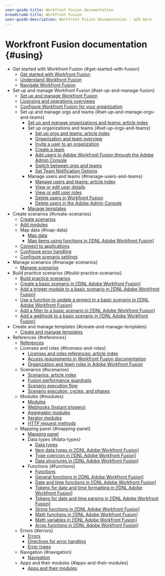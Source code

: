 ```yaml
---
user-guide-title: Workfront Fusion documentation
breadcrumb-title: Workfront Fusion
user-guide-description: Workfront Fusion documentation - add more
---
```


# Workfront Fusion documentation {#using}

* Get started with Workfront Fusion {#get-started-with-fusion}
    * [Get started with Workfront Fusion](/help/workfront-fusion/get-started-with-fusion/get-started-fusion-toc.md)
    * [Understand Workfront Fusion](/help/workfront-fusion/get-started-with-fusion/understand-fusion/understand-fusion-toc.md)
    * [Navigate Workfront Fusion](/help/workfront-fusion/get-started-with-fusion/navigate-fusion/navigate-fusion-toc.md)
* Set up and manage Workfront Fusion {#set-up-and-manage-fusion}
    * [Set up and manage Workfront Fusion](/help/workfront-fusion/set-up-and-manage-workfront-fusion/set-up-and-manage-workfront-fusion-toc.md)
    * [Licensing and operations overviews](/help/workfront-fusion/set-up-and-manage-workfront-fusion/licensing-operations-overview/licensing-operations-overviews.md)
    * [Configure Workfront Fusion for your organization](/help/workfront-fusion/set-up-and-manage-workfront-fusion/configure-fusion-account/configure-fusion-account-toc.md)
    * Set up and manage orgs and teams {#set-up-and-manage-orgs-and-teams}
        * [Set up and manage organizations and teams: article index](/help/workfront-fusion/set-up-and-manage-workfront-fusion/set-up-and-manage-orgs-and-teams/set-up-and-manage-orgs-and-teams.md)
        * Set up organizations and teams {#set-up-orgs-and-teams}
            * [Set up orgs and teams: article index](/help/workfront-fusion/set-up-and-manage-workfront-fusion/set-up-and-manage-orgs-and-teams/set-up-orgs-and-teams/set-up-orgs-and-teams.md)
            * [Organization and team overview](/help/workfront-fusion/set-up-and-manage-workfront-fusion/set-up-and-manage-orgs-and-teams/set-up-orgs-and-teams/org-and-team-overview.md)
            * [Invite a user to an organization](/help/workfront-fusion/set-up-and-manage-workfront-fusion/set-up-and-manage-orgs-and-teams/set-up-orgs-and-teams/invite-a-user-to-an-org.md)
            * [Create a team](/help/workfront-fusion/set-up-and-manage-workfront-fusion/set-up-and-manage-orgs-and-teams/set-up-orgs-and-teams/create-a-team.md)
            * [Add users to Adobe Workfront Fusion through the Adobe Admin Console](help/workfront-fusion/set-up-and-manage-workfront-fusion/set-up-and-manage-orgs-and-teams/set-up-orgs-and-teams/add-fusion-users-admin-console.md)
            * [Switch between orgs and teams](help/workfront-fusion/set-up-and-manage-workfront-fusion/set-up-and-manage-orgs-and-teams/set-up-orgs-and-teams/switch-orgs-or-teams.md)
            * [Set Team Notification Options](help/workfront-fusion/set-up-and-manage-workfront-fusion/set-up-and-manage-orgs-and-teams/set-up-orgs-and-teams/set-team-notification-options.md)
        * Manage users and teams {#manage-users-and-teams}
            * [Manage users and teams: article index](/help/workfront-fusion/set-up-and-manage-workfront-fusion/set-up-and-manage-orgs-and-teams/manage-users-and-teams/manage-users-and-teams.md)
            * [View or edit user details](/help/workfront-fusion/set-up-and-manage-workfront-fusion/set-up-and-manage-orgs-and-teams/manage-users-and-teams/view-or-edit-user-details.md)
            * [View or edit user roles](/help/workfront-fusion/set-up-and-manage-workfront-fusion/set-up-and-manage-orgs-and-teams/manage-users-and-teams/view-or-edit-user-roles.md)
            * [Delete users in Workfront Fusion](/help/workfront-fusion/set-up-and-manage-workfront-fusion/set-up-and-manage-orgs-and-teams/manage-users-and-teams/delete-users-in-fusion.md)
            * [Delete users in the Adobe Admin Console](/help/workfront-fusion/set-up-and-manage-workfront-fusion/set-up-and-manage-orgs-and-teams/manage-users-and-teams/delete-users-admin-console.md)
        * [Manage templates](/help/workfront-fusion/set-up-and-manage-workfront-fusion/manage-templates/manage-templates-toc.md)
* Create scenarios {#create-scenarios}
    * [Create scenarios](/help/workfront-fusion/create-scenarios/create-scenarios-toc.md)
    * [Add modules](/help/workfront-fusion/create-scenarios/add-modules/add-modules-toc.md)
    * Map data {#map-data}
        * [Map data](/help/workfront-fusion/create-scenarios/map-data/map-data-toc.md)
        * [Map items using functions in [!DNL Adobe Workfront Fusion]](/help/workfront-fusion/create-scenarios/map-data/map-using-functions.md)
    * [Connect to applications](/help/workfront-fusion/create-scenarios/connect-to-apps/connect-to-apps-toc.md)
    * [Configure error handling](/help/workfront-fusion/create-scenarios/config-error-handling/config-error-handling-toc.md)
    * [Configure scenario settings](/help/workfront-fusion/create-scenarios/config-scenarios-settings/config-scenario-settings-toc.md)
* Manage scenarios {#manage-scenarios}
    * [Manage scenarios](/help/workfront-fusion/manage-scenarios/manage-scenarios-toc.md)
* Build practice scenarios {#build-practice-scenarios}
    * [Build practice scenarios](/help/workfront-fusion/build-practice-scenarios/build-practice-scenarios-toc.md)
    * [Create a basic scenario in [!DNL Adobe Workfront Fusion]](/help/workfront-fusion/build-practice-scenarios/create-basic-scenario.md)
    * [Add a trigger module to a basic scenario in [!DNL Adobe Workfront Fusion]](/help/workfront-fusion/build-practice-scenarios/add-trigger-to-basic-scenario.md)
    * [Use a function to update a project in a basic scenario in [!DNL Adobe Workfront Fusion]](/help/workfront-fusion/build-practice-scenarios/use-function-to-build-practice-scenario.md)
    * [Add a filter to a basic scenario in [!DNL Adobe Workfront Fusion]](/help/workfront-fusion/build-practice-scenarios/add-filter-basic-scenario.md)
    * [Add a webhook to a basic scenario in [!DNL Adobe Workfront Fusion]](/help/workfront-fusion/build-practice-scenarios/add-a-webhook-to-basic-scenario.md)
* Create and manage templates {#create-and-manage-templates}
    * [Create and manage templates](/help/workfront-fusion/create-and-manage-templates/create-manage-templates-toc.md)
* References {#references}
    * [References](/help/workfront-fusion/references/references-toc.md)
    * Licenses and roles {#licenses-and-roles}
        * [Licenses and roles references: article index](/help/workfront-fusion/references/licenses-and-roles/licenses-and-roles-index.md)
        * [Access requirements in Workfront Fusion documentation](/help/workfront-fusion/references/licenses-and-roles/access-level-requirements-in-documentation.md)
        * [Organization and team roles in Adobe Workfront Fusion](help/workfront-fusion/references/licenses-and-roles/organization-roles.md)
    * Scenarios {#scenarios}
        * [Scenarios: article index](/help/workfront-fusion/references/scenarios/scenarios-toc.md)
        * [Fusion performance guardrails](/help/workfront-fusion/references/scenarios/fusion-performance-guardrails.md)
        * [Scenario execution flow](/help/workfront-fusion/references/scenarios/scenario-execution-flow.md)
        * [Scenario execution, cycles, and phases](/help/workfront-fusion/references/scenarios/scenario-execution-cycles-phases.md)
    * Modules {#modules}
        * [Modules](/help/workfront-fusion/references/modules/modules-toc.md)
        * [Webhooks (Instant triggers)](/help/workfront-fusion/references/modules/webhooks-reference.md)
        * [Aggregator modules](/help/workfront-fusion/references/modules/aggregator-module.md)
        * [Iterator modules](/help/workfront-fusion/references/modules/iterator-module.md)
        * [HTTP request methods](/help/workfront-fusion/references/modules/http-request-methods.md)
    * Mapping panel {#mapping-panel}
        * [Mapping panel](/help/workfront-fusion/references/mapping-panel/mapping-panel-toc.md)
        * Data types {#data-types}
            * [Data types](/help/workfront-fusion/references/mapping-panel/data-types/data-types-toc.md)
            * [Item data types in [!DNL Adobe Workfront Fusion]](/help/workfront-fusion/references/mapping-panel/data-types/item-data-types.md)
            * [Type coercion in [!DNL Adobe Workfront Fusion]](/help/workfront-fusion/references/mapping-panel/data-types/type-coercion.md)
            * [Data structures in [!DNL Adobe Workfront Fusion]](/help/workfront-fusion/references/mapping-panel/data-types/data-structures.md)
        * Functions {#functions}
            * [Functions](/help/workfront-fusion/references/mapping-panel/functions/functions-toc.md)
            * [General functions in [!DNL Adobe Workfront Fusion]](/help/workfront-fusion/references/mapping-panel/functions/general-functions.md)
            * [Date and time functions in [!DNL Adobe Workfront Fusion]](/help/workfront-fusion/references/mapping-panel/functions/date-and-time-functions.md)
            * [Tokens for date and time formatting in [!DNL Adobe Workfront Fusion]](/help/workfront-fusion/references/mapping-panel/functions/tokens-for-date-and-time-formatting.md)
            * [Tokens for date and time parsing in [!DNL Adobe Workfront Fusion]](/help/workfront-fusion/references/mapping-panel/functions/tokens-for-date-and-time-parsing.md)
            * [String functions in [!DNL Adobe Workfront Fusion]](/help/workfront-fusion/references/mapping-panel/functions/string-functions.md)
            * [Math functions in [!DNL Adobe Workfront Fusion]](/help/workfront-fusion/references/mapping-panel/functions/math-functions.md)
            * [Math variables in [!DNL Adobe Workfront Fusion]](/help/workfront-fusion/references/mapping-panel/functions/math-variables.md)
            * [Array functions in [!DNL Adobe Workfront Fusion]](/help/workfront-fusion/references/mapping-panel/functions/array-functions.md)
    * Errors {#errors}
        * [Errors](/help/workfront-fusion/references/errors/errors-toc.md)
        * [Directives for error handling](/help/workfront-fusion/references/errors/directives-for-error-handling.md)
        * [Error types](/help/workfront-fusion/references/errors/error-processing.md)
    * Navigation {#navigation}
        * [Navigation](/help/workfront-fusion/references/navigation/navigation-toc.md)
    * Apps and their modules {#apps-and-their-modules}
        * [Apps and their modules](/help/workfront-fusion/references/apps-and-modules/apps-and-modules-toc.md)

